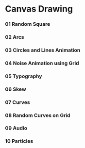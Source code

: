 # Canvas Drawing

### 01 Random Square

### 02 Arcs

### 03 Circles and Lines Animation

### 04 Noise Animation using Grid

### 05 Typography

### 06 Skew

### 07 Curves

### 08 Random Curves on Grid

### 09 Audio

### 10 Particles

